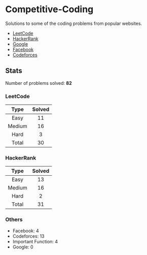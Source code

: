 # Competitive-Coding

Solutions to some of the coding problems from popular websites.

*	[LeetCode](LeetCode/ "LeetCode")
*	[HackerRank](HackerRank/ "HackerRank")
*	[Google](Google/ "Google's Coding Competitions")
*	[Facebook](Facebook/ "Facebook's Coding Competitions")
*	[Codeforces](Codeforces/ "Codeforces")

## Stats

Number of problems solved: **82**

### LeetCode

| Type   | Solved |
|:------:|:------:|
| Easy   | 11     |
| Medium | 16     |
| Hard   | 3      |
| Total  | 30     |

### HackerRank

| Type   | Solved |
|:------:|:------:|
| Easy 	 | 13     |
| Medium | 16     |
| Hard 	 | 2      |
| Total	 | 31     |


### Others

* Facebook: 4
* Codeforces: 13
* Important Function: 4
* Google: 0